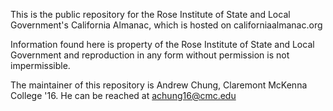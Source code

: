 This is the public repository for the Rose Institute of State and Local Government's 
California Almanac, which is hosted on californiaalmanac.org 

Information found here is property of the Rose Institute of State and Local Government
and reproduction in any form without permission is not impermissible. 

The maintainer of this repository is Andrew Chung, Claremont McKenna College '16. 
He can be reached at achung16@cmc.edu

